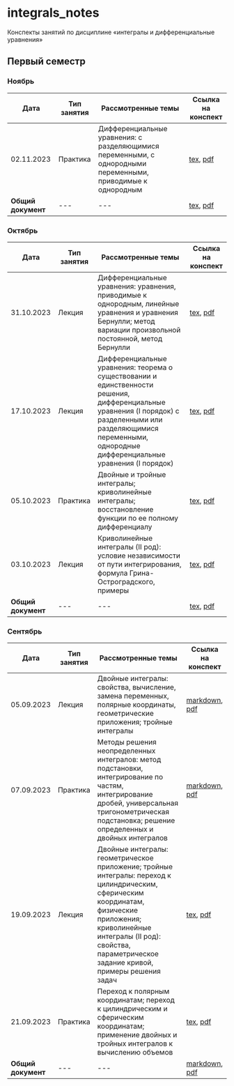 # integrals_notes

Конспекты занятий по дисциплине «интегралы и дифференциальные уравнения» 

## Первый семестр

### Ноябрь

| Дата | Тип занятия | Рассмотренные темы | Ссылка на конспект |
|------|-------------|--------------------|--------------------|
| 02.11.2023 | Практика | Дифференциальные уравнения: с разделяющимися переменными, с однородными переменными, приводимые к однородным | [tex](semester_01/november/sources/02-11-2023.tex), [pdf](semester_01/october/renders/02-11-2023.pdf) |
| **Общий документ** | --- | --- | [tex](semester_01/november/sources/main.tex), [pdf](semester_01/november/renders/main.pdf) |

### Октябрь

| Дата | Тип занятия | Рассмотренные темы | Ссылка на конспект |
|------|-------------|--------------------|--------------------|
| 31.10.2023 | Лекция | Дифференциальные уравнения: уравнения, приводимые к однородным, линейные уравнения и уравнения Бернулли; метод вариации произвольной постоянной, метод Бернулли | [tex](semester_01/october/sources/31-10-2023.tex), [pdf](semester_01/october/renders/31-10-2023.pdf) |
| 17.10.2023 | Лекция | Дифференциальные уравнения: теорема о существовании и единственности решения, дифференциальные уравнения (I порядок) с разделенными или разделяющимися переменными, однородные дифференциальные уравнения (I порядок) | [tex](semester_01/october/sources/17-10-2023.tex), [pdf](semester_01/october/renders/17-10-2023.pdf) |
| 05.10.2023 | Практика | Двойные и тройные интегралы; криволинейные интегралы; восстановление функции по ее полному дифференциалу | [tex](semester_01/october/sources/05-10-2023.tex), [pdf](semester_01/october/renders/05-10-2023.pdf) |
| 03.10.2023 | Лекция | Криволинейные интегралы (II род): условие независимости от пути интегрирования, формула Грина-Остроградского, примеры | [tex](semester_01/october/sources/03-10-2023.tex), [pdf](semester_01/october/renders/03-10-2023.pdf) |
| **Общий документ** | --- | --- | [tex](semester_01/october/sources/october.tex), [pdf](semester_01/october/renders/october.pdf) |

### Сентябрь

| Дата | Тип занятия | Рассмотренные темы | Ссылка на конспект |
|------|-------------|--------------------|--------------------|
| 05.09.2023 | Лекция | Двойные интегралы: свойства, вычисление, замена переменных, полярные координаты, геометрические приложения; тройные интегралы | [markdown](semester_01/september/05-09-2023.md), [pdf](semester_01/september/render/05-09-2023.pdf) |
| 07.09.2023 | Практика | Методы решения неопределенных интегралов: метод подстановки, интегрирование по частям, интегрирование дробей, универсальная тригонометрическая подстановка; решение определенных и двойных интегралов | [markdown](semester_01/september/07-09-2023.md), [pdf](semester_01/september/render/07-09-2023.pdf) |
| 19.09.2023 | Лекция | Двойные интегралы: геометрическое приложение; тройные интегралы: переход к цилиндрическим, сферическим координатам, физические приложения; криволинейные интегралы (II род): свойства, параметрическое задание кривой, примеры решения задач | [tex](semester_01/september/19-09-2023.tex), [pdf](semester_01/september/render/19-09-2023.pdf) |
| 21.09.2023 | Практика | Переход к полярным координатам; переход к цилиндрическим и сферическим координатам; применение двойных и тройных интегралов к вычислению объемов | [tex](semester_01/september/21-09-2023.tex), [pdf](semester_01/september/render/21-09-2023.pdf) |
| **Общий документ** | --- | --- | [markdown](semester_01/september/september.md), [pdf](semester_01/september/render/september.pdf) |
